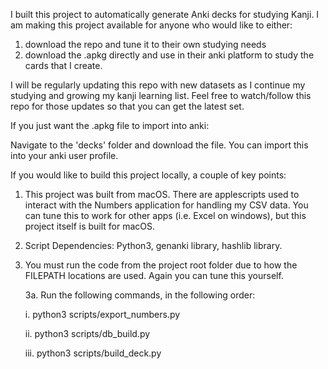 I built this project to automatically generate Anki decks for studying Kanji. I am making this project available for anyone who would like to either:

1. download the repo and tune it to their own studying needs
2. download the .apkg directly and use in their anki platform to study the cards that I create.

I will be regularly updating this repo with new datasets as I continue my studying and growing my kanji learning list. Feel free to watch/follow this repo for those updates so that you can get the latest set.

If you just want the .apkg file to import into anki:

   Navigate to the 'decks' folder and download the file. You can import this into your anki user profile.

If you would like to build this project locally, a couple of key points:

1. This project was built from macOS. There are applescripts used to interact with the Numbers application for handling my CSV data. You can tune this to work for other apps (i.e. Excel on windows), but this project itself is built for macOS.

2. Script Dependencies: Python3, genanki library, hashlib library.

3. You must run the code from the project root folder due to how the FILEPATH locations are used. Again you can tune this yourself.

   3a. Run the following commands, in the following order:

   i. python3 scripts/export_numbers.py

   ii. python3 scripts/db_build.py

   iii. python3 scripts/build_deck.py
